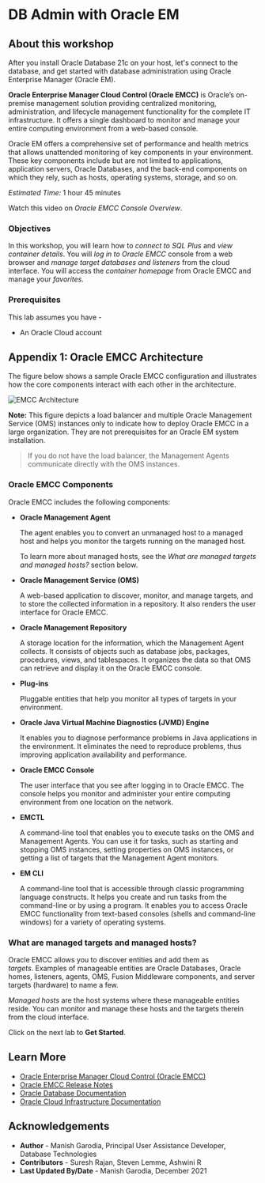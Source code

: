 # DB Admin with Oracle EM

## About this workshop

After you install Oracle Database 21c on your host, let's connect to the database, and get started with database administration using Oracle Enterprise Manager (Oracle EM).

**Oracle Enterprise Manager Cloud Control (Oracle EMCC)** is Oracle’s on-premise management solution providing centralized monitoring, administration, and lifecycle management functionality for the complete IT infrastructure. It offers a single dashboard to monitor and manage your entire computing environment from a web-based console.

Oracle EM offers a comprehensive set of performance and health metrics that allows unattended monitoring of key components in your environment. These key components include but are not limited to applications, application servers, Oracle Databases, and the back-end components on which they rely, such as hosts, operating systems, storage, and so on.

*Estimated Time:* 1 hour 45 minutes

Watch this video on *Oracle EMCC Console Overview*.

[](youtube:8VgdTYmfJYs)

### Objectives

In this workshop, you will learn how to *connect to SQL Plus* and *view container details*. You will *log in to Oracle EMCC* console from a web browser and *manage target databases and listeners* from the cloud interface. You will access the *container homepage* from Oracle EMCC and manage your *favorites*.

### Prerequisites

This lab assumes you have -
 -   An Oracle Cloud account

## Appendix 1: Oracle EMCC Architecture

The figure below shows a sample Oracle EMCC configuration and illustrates how the core components interact with each other in the architecture.

![EMCC Architecture](images/emcc-architecture.png)

**Note:** This figure depicts a load balancer and multiple Oracle Management Service (OMS) instances only to indicate how to deploy Oracle EMCC in a large organization. They are not prerequisites for an Oracle EM system installation.

> If you do not have the load balancer, the Management Agents communicate directly with the OMS instances.

### Oracle EMCC Components

Oracle EMCC includes the following components:

- **Oracle Management Agent**

    The agent enables you to convert an unmanaged host to a managed host and helps you monitor the targets running on the managed host.

    To learn more about managed hosts, see the *What are managed targets and managed hosts?* section below.

- **Oracle Management Service (OMS)**

    A web-based application to discover, monitor, and manage targets, and to store the collected information in a repository. It also renders the user interface for Oracle EMCC.

- **Oracle Management Repository**

    A storage location for the information, which the Management Agent collects. It consists of objects such as database jobs, packages, procedures, views, and tablespaces. It organizes the data so that OMS can retrieve and display it on the Oracle EMCC console.

- **Plug-ins**

    Pluggable entities that help you monitor all types of targets in your environment.

- **Oracle Java Virtual Machine Diagnostics (JVMD) Engine**

    It enables you to diagnose performance problems in Java applications in the environment. It eliminates the need to reproduce problems, thus improving application availability and performance.

- **Oracle EMCC Console**

    The user interface that you see after logging in to Oracle EMCC. The console helps you monitor and administer your entire computing environment from one location on the network.

- **EMCTL**

    A command-line tool that enables you to execute tasks on the OMS and Management Agents. You can use it for tasks, such as starting and stopping OMS instances, setting properties on OMS instances, or getting a list of targets that the Management Agent monitors.

- **EM CLI**

    A command-line tool that is accessible through classic programming language constructs. It helps you create and run tasks from the command-line or by using a program. It enables you to access Oracle EMCC functionality from text-based consoles (shells and command-line windows) for a variety of operating systems.

### What are managed targets and managed hosts?

Oracle EMCC allows you to discover entities and add them as *targets*. Examples of manageable entities are Oracle Databases, Oracle homes, listeners, agents, OMS, Fusion Middleware components, and server targets (hardware) to name a few.

*Managed hosts* are the host systems where these manageable entities reside. You can monitor and manage these hosts and the targets therein from the cloud interface.

Click on the next lab to **Get Started**.

## Learn More

- [Oracle Enterprise Manager Cloud Control (Oracle EMCC)](https://docs.oracle.com/en/enterprise-manager/index.html)
- [Oracle EMCC Release Notes](https://docs.oracle.com/en/enterprise-manager/cloud-control/enterprise-manager-cloud-control/13.5/emrel/cloud-control-release-notes-emrel.html#GUID-42C87BBB-CA6D-4A5E-8B59-AA94755724E0)
- [Oracle Database Documentation](https://docs.oracle.com/en/database/oracle/oracle-database/index.html)
- [Oracle Cloud Infrastructure Documentation](https://docs.oracle.com/en-us/iaas/Content/Identity/Concepts/overview.htm)

## Acknowledgements

- **Author** - Manish Garodia, Principal User Assistance Developer, Database Technologies
- **Contributors** - Suresh Rajan, Steven Lemme, Ashwini R
- **Last Updated By/Date** - Manish Garodia, December 2021